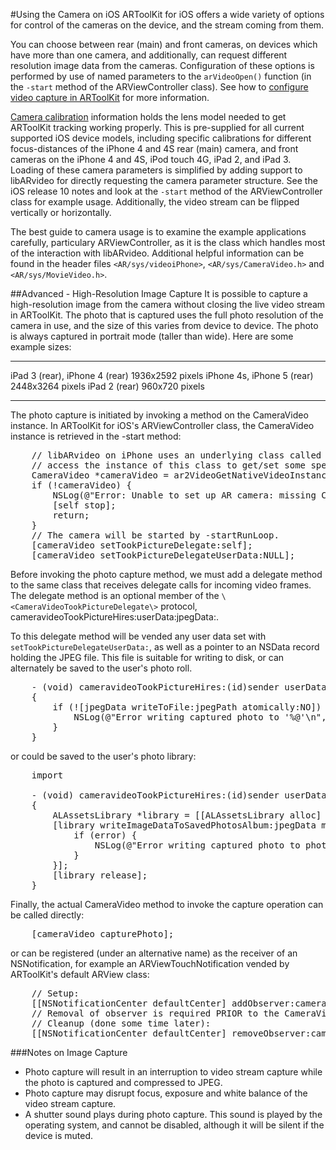 #Using the Camera on iOS
ARToolKit for iOS offers a wide variety of options for control of the cameras on the device, and the stream coming from them.

You can choose between rear (main) and front cameras, on devices which have more than one camera, and additionally, can request different resolution image data from the cameras. Configuration of these options is performed by use of named parameters to the `arVideoOpen()` function (in the `-start` method of the ARViewController class). See how to [configure video capture in ARToolKit][config_video_capture] for more information.

[Camera calibration][config_camera_calibration] information holds the lens model needed to get ARToolKit tracking working properly. This is pre-supplied for all current supported iOS device models, including specific calibrations for different focus-distances of the iPhone 4 and 4S rear (main) camera, and front cameras on the iPhone 4 and 4S, iPod touch 4G, iPad 2, and iPad 3. Loading of these camera parameters is simplified by adding support to libARvideo for directly requesting the camera parameter structure. See the iOS release 10 notes and look at the `-start` method of the ARViewController class for example usage. Additionally, the video stream can be flipped vertically or horizontally.

The best guide to camera usage is to examine the example applications carefully, particulary ARViewController, as it is the class which handles most of the interaction with libARvideo. Additional helpful information can be found in the header files `<AR/sys/videoiPhone>`, `<AR/sys/CameraVideo.h>` and `<AR/sys/MovieVideo.h>`.

##Advanced - High-Resolution Image Capture
It is possible to capture a high-resolution image from the camera without closing the live video stream in ARToolKit. The photo that is captured uses the full photo resolution of the camera in use, and the size of this varies from device to device. The photo is always captured in portrait mode (taller than wide). Here are some example sizes:
-------------------------------- ------------------
iPad 3 (rear), iPhone 4 (rear)   1936x2592 pixels
iPhone 4s, iPhone 5 (rear)       2448x3264 pixels
iPad 2 (rear)                    960x720 pixels
-------------------------------- ------------------

The photo capture is initiated by invoking a method on the CameraVideo instance. In ARToolKit for iOS's ARViewController class, the CameraVideo instance is retrieved in the -start method:
<pre>
    // libARvideo on iPhone uses an underlying class called CameraVideo. Here, we
    // access the instance of this class to get/set some special types of information.
    CameraVideo *cameraVideo = ar2VideoGetNativeVideoInstanceiPhone(gVid->device.iPhone);
    if (!cameraVideo) {
        NSLog(@"Error: Unable to set up AR camera: missing CameraVideo instance.\n");
        [self stop];
        return;
    }
    // The camera will be started by -startRunLoop.
    [cameraVideo setTookPictureDelegate:self];
    [cameraVideo setTookPictureDelegateUserData:NULL];
</pre>

Before invoking the photo capture method, we must add a delegate method to the same class that receives delegate calls for incoming video frames. The delegate method is an optional member of the `\<CameraVideoTookPictureDelegate\>` protocol, cameravideoTookPictureHires:userData:jpegData:.

To this delegate method will be vended any user data set with `setTookPictureDelegateUserData:`, as well as a pointer to an NSData record holding the JPEG file. This file is suitable for writing to disk, or can alternately be saved to the user's photo roll.
<pre>
    - (void) cameravideoTookPictureHires:(id)sender userData:(void \*)data jpegData:(NSData \*)jpegData
    {
        if (![jpegData writeToFile:jpegPath atomically:NO]) {
            NSLog(@"Error writing captured photo to '%@'\n", jpegPath);
        }
    }
</pre>
or could be saved to the user's photo library:
<pre>
    import <AssetsLibrary/AssetsLibrary.h>

    - (void) cameravideoTookPictureHires:(id)sender userData:(void \*)data jpegData:(NSData \*)jpegData
    {
        ALAssetsLibrary *library = [[ALAssetsLibrary alloc] init];
        [library writeImageDataToSavedPhotosAlbum:jpegData metadata:nil completionBlock:^(NSURL *assetURL, NSError *error) {
            if (error) {
                NSLog(@"Error writing captured photo to photo album.\n");
            }
        }];
        [library release];
    }
</pre>

Finally, the actual CameraVideo method to invoke the capture operation can be called directly:
<pre>
    [cameraVideo capturePhoto];
</pre>
or can be registered (under an alternative name) as the receiver of an NSNotification, for example an ARViewTouchNotification vended by ARToolKit's default ARView class:
<pre>
    // Setup:
    [[NSNotificationCenter defaultCenter] addObserver:cameraVideo selector:@selector(capturePhotoNotification:) name:ARViewTouchNotification object:nil];
    // Removal of observer is required PRIOR to the CameraVideo instance being dealloc'ed:
    // Cleanup (done some time later):
    [[NSNotificationCenter defaultCenter] removeObserver:cameraVideo name:ARViewTouchNotification object:nil];
</pre>

###Notes on Image Capture

-   Photo capture will result in an interruption to video stream capture while the photo is captured and compressed to JPEG.
-   Photo capture may disrupt focus, exposure and white balance of the video stream capture.
-   A shutter sound plays during photo capture. This sound is played by the operating system, and cannot be disabled, although it will be silent if the device is muted.

[config_video_capture]: 2_Configuration:config_video_capture
[config_camera_calibration]: 2_Configuration:config_camera_calibration
